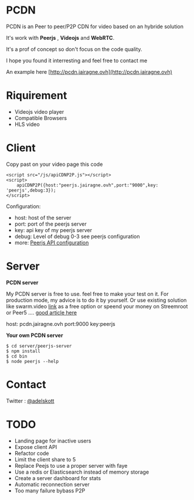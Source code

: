 PCDN
====


PCDN is an Peer to peer/P2P CDN for video based on an hybride solution

It's work with **Peerjs** , **Videojs** and **WebRTC**.

It's a prof of concept so don't focus on the code quality.

I hope you found it interresting and feel free to contact me 

An example here [http://pcdn.jairagne.ovh](http://pcdn.jairagne.ovh)

Riquirement 
==========

 - Videojs video player
 - Compatible Browsers
 - HLS video



Client
=====

Copy past on your video page this code

    
    <script src="/js/apiCDNP2P.js"></script>
    <script>
        apiCDNP2P({host:"peerjs.jairagne.ovh",port:"9000",key: 'peerjs',debug:3});
    </script>
    
Configuration:

 - host: host of the server
 - port: port of the peerjs server
 - key: api key of my peerjs server
 - debug: Level of debug 0-3 see peerjs configuration 
 - more: [Peerjs API configuration](http://peerjs.com/)

Server
=====

**PCDN server**

My PCDN server is free to use. feel free to make your test on it.
For production mode, my advice is to do it by yourself.
Or use existing solution like swarm.video  [link](https://swarm.video) as a free option or speend your money on Streemroot or Peer5 ....
[good article here](http://blog.uppersideconferences.com/the-non-telecom-side-of-webrtc-data-channel/)

host: pcdn.jairagne.ovh
port:9000
key:peerjs

**Your own PCDN server**

    $ cd server/peerjs-server
    $ npm install
    $ cd bin
    $ node peerjs --help


Contact
======
Twitter : [@adelskott](https://twitter.com/adelskott)

TODO
====

 - Landing page for inactive users
 - Expose client API
 - Refactor code
 - Limit the client share to 5 
 - Replace Peejs to use a proper server with faye
 - Use a redis or Elasticsearch instead of memory storage
 - Create a server dashboard for stats
 - Automatic reconnection server
 - Too many failure bybass P2P

